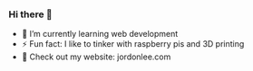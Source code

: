 ### Hi there 👋

- 🌱 I’m currently learning web development
- ⚡ Fun fact: I like to tinker with raspberry pis and 3D printing
- 🧑 Check out my website: jordonlee.com
